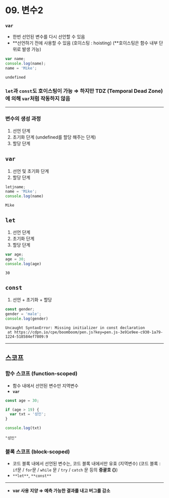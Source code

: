 # 09. 변수2

### `var`

- 한번 선언된 변수를 다시 선언할 수 있음
- **선언하기 전에 사용할 수 있음 (호이스팅 : hoisting)
(**호이스팅은 함수 내부 단위로 발생 가능)

```jsx
var name;
console.log(name);
name = 'Mike';
```

```
undefined
```

### `let`과 `const`도 호이스팅이 가능 ⇒ 하지만 TDZ (Temporal Dead Zone)에 의해 `var`처럼 작동하지 않음

---

### 변수의 생성 과정

1. 선언 단계
2. 초기화 단계 (undefined를 할당 해주는 단계)
3. 할당 단계

## `var`

1. 선언 및 초기화 단계
2. 할당 단계

```jsx
letjname;
name = 'Mike';
console.log(name)
```

```
Mike
```

## `let`

1. 선언 단계
2. 초기화 단계
3. 할당 단계

```jsx
var age;
age = 30;
console.log(age)
```

```
30
```

## `const`

1. 선언 + 초기화 + 할당

```jsx
const gender;
gender = 'male';
console.log(gender)
```

```
Uncaught SyntaxError: Missing initializer in const declaration
 at https://cdpn.io/cpe/boomboom/pen.js?key=pen.js-3e91e9ee-c930-1a79-1224-518584ef7809:9
```

---

## 스코프

### 함수 스코프 (function-scoped)

- 함수 내에서 선언된 변수만 지역변수
- **`var`**

```jsx
const age = 30;

if (age > 19) {
  var txt = '성인';
}

console.log(txt)
```

```
"성인"
```

### 블록 스코프 (block-scoped)

- 코드 블록 내에서 선언된 변수는, 코드 블록 내에서만 유효 (지역변수) 
(코드 블록 : `if`문 / `for`문 / `while` 문 / `try` / `catch` 문 등의 **중괄호 {}**)
- `**let**`, `**const**`

---

- **var 사용 지양 ⇒ 예측 가능한 결과를 내고 버그를 감소**